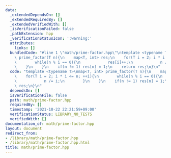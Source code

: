```yaml
---
data:
  _extendedDependsOn: []
  _extendedRequiredBy: []
  _extendedVerifiedWith: []
  _isVerificationFailed: false
  _pathExtension: hpp
  _verificationStatusIcon: ':warning:'
  attributes:
    links: []
  bundledCode: "#line 1 \"math/prime-factor.hpp\"\ntemplate <typename T>\nmap<T, int>\
    \ prime_factor(T n){\n    map<T, int> res;\n    for(T i = 2; i * i <= n; ++i){\n\
    \        while(n % i == 0){\n            res[i]++;\n            n /= i;\n    \
    \    }\n    }\n    if(n != 1) res[n] = 1;\n    return res;\n}\n"
  code: "template <typename T>\nmap<T, int> prime_factor(T n){\n    map<T, int> res;\n\
    \    for(T i = 2; i * i <= n; ++i){\n        while(n % i == 0){\n            res[i]++;\n\
    \            n /= i;\n        }\n    }\n    if(n != 1) res[n] = 1;\n    return\
    \ res;\n}\n"
  dependsOn: []
  isVerificationFile: false
  path: math/prime-factor.hpp
  requiredBy: []
  timestamp: '2021-10-22 22:21:59+09:00'
  verificationStatus: LIBRARY_NO_TESTS
  verifiedWith: []
documentation_of: math/prime-factor.hpp
layout: document
redirect_from:
- /library/math/prime-factor.hpp
- /library/math/prime-factor.hpp.html
title: math/prime-factor.hpp
---
```

